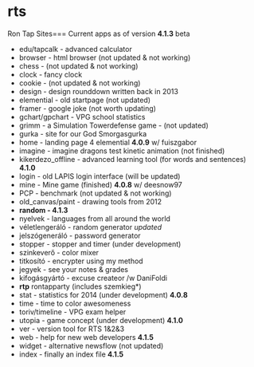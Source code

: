 rts
===

Ron Tap Sites===
Current apps as of version **4.1.3** beta

* edu/tapcalk - advanced calculator
* browser - html browser (not updated & not working)
* chess - (not updated & not working)
* clock -  fancy clock
* cookie - (not updated & not working)
* design - design rounddown written back in 2013
* elemential - old startpage (not updated)
* framer - google joke (not worth updating)
* gchart/gpchart - VPG school statistics
* grimm - a Simulation Towerdefense game - (not updated)
* gurka - site for our God Smorgasgurka
* home - landing page 4 elemential **4.0.9** w/ fuiszgabor
* imagine - imagine dragons test kinetic animation (not finished)
* kikerdezo_offline - advanced learning tool (for words and sentences) **4.1.0**
* login - old LAPIS login interface (will be updated)
* mine - Mine game (finished) **4.0.8** w/ deesnow97
* PCP - benchmark (not updated & not working)
* old_canvas/paint - drawing tools from 2012
* **random - 4.1.3**  
 * nyelvek - languages from all around the world
 * véletlengeráló - random generator *updated*
 * jelszógeneráló - password generator
 * stopper - stopper and timer (under development)
 * szinkeverő - color mixer
 * titkosító - encrypter using my method
 * jegyek - see your notes  & grades 
 * kifogásgyártó - excuse createor /w DaniFoldi
* **rtp** rontapparty (includes szemkieg*)
* stat - statistics for 2014 (under development) **4.0.8**
* time - time to color awesomeness
* toriv/timeline - VPG exam helper
* utopia - game concept (under development) **4.1.0**
* ver - version tool for RTS 1&2&3
* web - help for new web developers **4.1.5**
* widget - alternative newsflow (not updated)  
* index - finally an index file **4.1.5**
